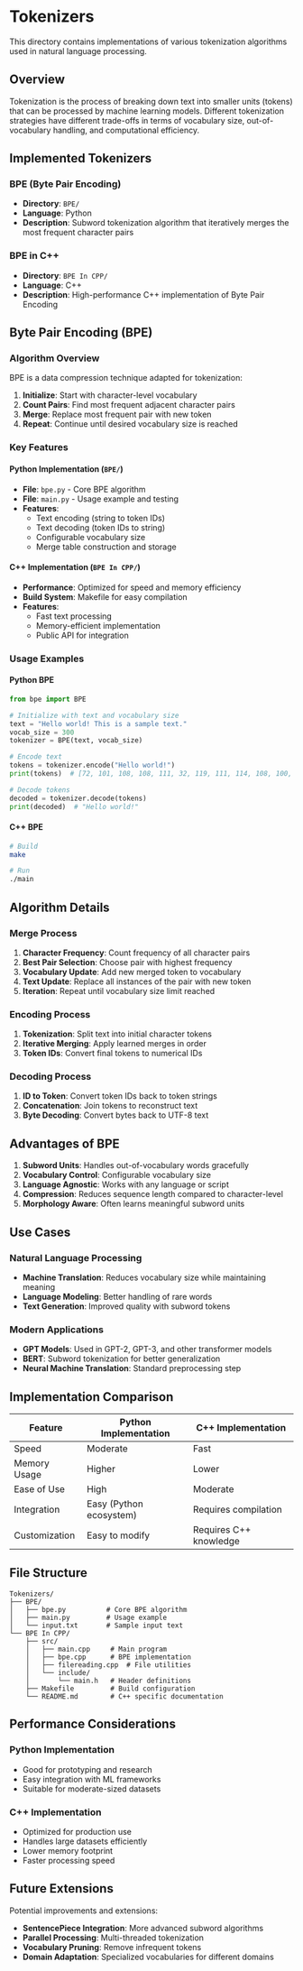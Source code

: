 # Tokenizers

This directory contains implementations of various tokenization algorithms used in natural language processing.

## Overview

Tokenization is the process of breaking down text into smaller units (tokens) that can be processed by machine learning models. Different tokenization strategies have different trade-offs in terms of vocabulary size, out-of-vocabulary handling, and computational efficiency.

## Implemented Tokenizers

### BPE (Byte Pair Encoding)
- **Directory**: `BPE/`
- **Language**: Python
- **Description**: Subword tokenization algorithm that iteratively merges the most frequent character pairs

### BPE in C++
- **Directory**: `BPE In CPP/`
- **Language**: C++
- **Description**: High-performance C++ implementation of Byte Pair Encoding

## Byte Pair Encoding (BPE)

### Algorithm Overview

BPE is a data compression technique adapted for tokenization:

1. **Initialize**: Start with character-level vocabulary
2. **Count Pairs**: Find most frequent adjacent character pairs
3. **Merge**: Replace most frequent pair with new token
4. **Repeat**: Continue until desired vocabulary size is reached

### Key Features

#### Python Implementation (`BPE/`)
- **File**: `bpe.py` - Core BPE algorithm
- **File**: `main.py` - Usage example and testing
- **Features**:
  - Text encoding (string to token IDs)
  - Text decoding (token IDs to string)
  - Configurable vocabulary size
  - Merge table construction and storage

#### C++ Implementation (`BPE In CPP/`)
- **Performance**: Optimized for speed and memory efficiency
- **Build System**: Makefile for easy compilation
- **Features**:
  - Fast text processing
  - Memory-efficient implementation
  - Public API for integration

### Usage Examples

#### Python BPE
```python
from bpe import BPE

# Initialize with text and vocabulary size
text = "Hello world! This is a sample text."
vocab_size = 300
tokenizer = BPE(text, vocab_size)

# Encode text
tokens = tokenizer.encode("Hello world!")
print(tokens)  # [72, 101, 108, 108, 111, 32, 119, 111, 114, 108, 100, 33]

# Decode tokens
decoded = tokenizer.decode(tokens)
print(decoded)  # "Hello world!"
```

#### C++ BPE
```bash
# Build
make

# Run
./main
```

## Algorithm Details

### Merge Process
1. **Character Frequency**: Count frequency of all character pairs
2. **Best Pair Selection**: Choose pair with highest frequency
3. **Vocabulary Update**: Add new merged token to vocabulary
4. **Text Update**: Replace all instances of the pair with new token
5. **Iteration**: Repeat until vocabulary size limit reached

### Encoding Process
1. **Tokenization**: Split text into initial character tokens
2. **Iterative Merging**: Apply learned merges in order
3. **Token IDs**: Convert final tokens to numerical IDs

### Decoding Process
1. **ID to Token**: Convert token IDs back to token strings
2. **Concatenation**: Join tokens to reconstruct text
3. **Byte Decoding**: Convert bytes back to UTF-8 text

## Advantages of BPE

1. **Subword Units**: Handles out-of-vocabulary words gracefully
2. **Vocabulary Control**: Configurable vocabulary size
3. **Language Agnostic**: Works with any language or script
4. **Compression**: Reduces sequence length compared to character-level
5. **Morphology Aware**: Often learns meaningful subword units

## Use Cases

### Natural Language Processing
- **Machine Translation**: Reduces vocabulary size while maintaining meaning
- **Language Modeling**: Better handling of rare words
- **Text Generation**: Improved quality with subword tokens

### Modern Applications
- **GPT Models**: Used in GPT-2, GPT-3, and other transformer models
- **BERT**: Subword tokenization for better generalization
- **Neural Machine Translation**: Standard preprocessing step

## Implementation Comparison

| Feature | Python Implementation | C++ Implementation |
|---------|----------------------|-------------------|
| Speed | Moderate | Fast |
| Memory Usage | Higher | Lower |
| Ease of Use | High | Moderate |
| Integration | Easy (Python ecosystem) | Requires compilation |
| Customization | Easy to modify | Requires C++ knowledge |

## File Structure

```
Tokenizers/
├── BPE/
│   ├── bpe.py          # Core BPE algorithm
│   ├── main.py         # Usage example
│   └── input.txt       # Sample input text
└── BPE In CPP/
    ├── src/
    │   ├── main.cpp     # Main program
    │   ├── bpe.cpp      # BPE implementation
    │   ├── filereading.cpp  # File utilities
    │   └── include/
    │       └── main.h   # Header definitions
    ├── Makefile         # Build configuration
    └── README.md        # C++ specific documentation
```

## Performance Considerations

### Python Implementation
- Good for prototyping and research
- Easy integration with ML frameworks
- Suitable for moderate-sized datasets

### C++ Implementation
- Optimized for production use
- Handles large datasets efficiently
- Lower memory footprint
- Faster processing speed

## Future Extensions

Potential improvements and extensions:
- **SentencePiece Integration**: More advanced subword algorithms
- **Parallel Processing**: Multi-threaded tokenization
- **Vocabulary Pruning**: Remove infrequent tokens
- **Domain Adaptation**: Specialized vocabularies for different domains
